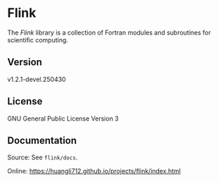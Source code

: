 # Flink

The *Flink* library is a collection of Fortran modules and subroutines for scientific computing.

## Version

v1.2.1-devel.250430

## License

GNU General Public License Version 3

## Documentation

Source: See `flink/docs`.

Online: https://huangli712.github.io/projects/flink/index.html
